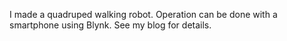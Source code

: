 I made a quadruped walking robot.
Operation can be done with a smartphone using Blynk.
See my blog for details.
